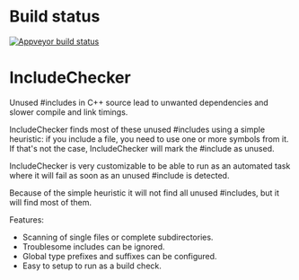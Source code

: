 # Build status

[![Appveyor build status](https://ci.appveyor.com/api/projects/status/38t579lkeknh1807?svg=true)](https://ci.appveyor.com/project/samegens/includechecker)

# IncludeChecker
Unused #includes in C++ source lead to unwanted dependencies and slower compile and link timings.

IncludeChecker finds most of these unused #includes using a simple heuristic: if you include a file, 
you need to use one or more symbols from it. If that's not the case, IncludeChecker will mark the #include as unused.

IncludeChecker is very customizable to be able to run as an automated task where it will fail as soon as an unused #include is detected.

Because of the simple heuristic it will not find all unused #includes, but it will find most of them.

Features:

- Scanning of single files or complete subdirectories.
- Troublesome includes can be ignored.
- Global type prefixes and suffixes can be configured.
- Easy to setup to run as a build check.

